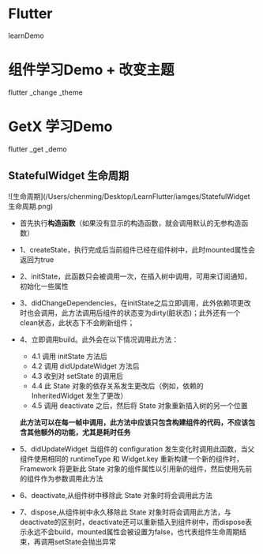 # Flutter
learnDemo

# 组件学习Demo + 改变主题
flutter _change _theme

# GetX 学习Demo
flutter _get _demo

## StatefulWidget 生命周期

![生命周期](/Users/chenming/Desktop/LearnFlutter/iamges/StatefulWidget 生命周期.png)

- 首先执行**构造函数**（如果没有显示的构造函数，就会调用默认的无参构造函数）
- 1、createState，执行完成后当前组件已经在组件树中，此时mounted属性会返回为true
- 2、initState，此函数只会被调用一次，在插入树中调用，可用来订阅通知，初始化一些属性
- 3、didChangeDependencies，在initState之后立即调用，此外依赖项更改时也会调用，此方法调用后组件的状态变为dirty(脏状态)；此外还有一个clean状态，此状态下不会刷新组件；
- 4、立即调用build。此外会在以下情况调用此方法：
	- 4.1 调用 initState 方法后
	- 4.2 调用 didUpdateWidget 方法后
	- 4.3 收到对 setState 的调用后
	- 4.4 此 State 对象的依存关系发生更改后（例如，依赖的 InheritedWidget 发生了更改）
	- 4.5 调用 deactivate 之后，然后将 State 对象重新插入树的另一个位置
	
	**此方法可以在每一帧中调用，此方法中应该只包含构建组件的代码，不应该包含其他额外的功能，尤其是耗时任务**
	
- 5、didUpdateWidget
	当组件的 configuration 发生变化时调用此函数，当父组件使用相同的 runtimeType 和 Widget.key 重新构建一个新的组件时，Framework 将更新此 State 对象的组件属性以引用新的组件，然后使用先前的组件作为参数调用此方法

- 6、deactivate,从组件树中移除此 State 对象时将会调用此方法
- 7、dispose,从组件树中永久移除此 State 对象时将会调用此方法，与deactivate的区别时，deactivate还可以重新插入到组件树中，而dispose表示永远不会build，mounted属性会被设置为false，也代表组件生命周期结束，再调用setState会抛出异常